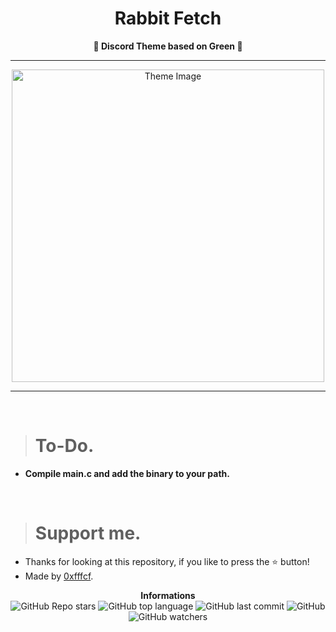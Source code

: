 <h1 align="center">Rabbit Fetch</h1>

<p align='center'>
    <b>🐰  Discord Theme based on Green  🐰</b>
</p>

----

<p align="center">
      <img src="https://media.discordapp.net/attachments/1005892069056843920/1006352925368537178/unknown.png" alt="Theme Image" width="500">
</p>

---

<br/>

> # To-Do.

* **Compile main.c and add the binary to your path.**

<br/>

> # Support me.

* Thanks for looking at this repository, if you like to press the ⭐ button!
* Made by [0xfffcf](https://github.com/0xfffcf).

<p align="center">
    <b>Informations</b><br>
    <img alt="GitHub Repo stars" src="https://img.shields.io/github/stars/0xfffcf/Rabbit-Fetch?color=7143de">
    <img alt="GitHub top language" src="https://img.shields.io/github/languages/top/0xfffcf/Rabbit-Fetch?color=7143de">
    <img alt="GitHub last commit" src="https://img.shields.io/github/last-commit/0xfffcf/Rabbit-Fetch?color=7143de">
    <img alt="GitHub" src="https://img.shields.io/github/license/0xfffcf/Rabbit-Fetch?color=7143de">
    <img alt="GitHub watchers" src="https://img.shields.io/github/watchers/0xfffcf/Rabbit-Fetch?color=7143de">
</p>
